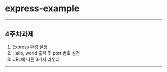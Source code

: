 # express-example
------------
## 4주차과제
1. Express 환경 설정
2. Hello, world 출력 및 port 번호 설정
3. URL에 따른 3가지 라우터
------------

